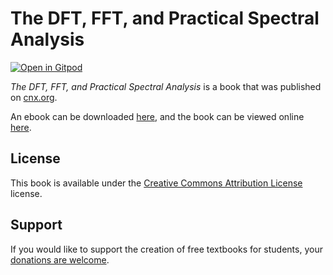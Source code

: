 # The DFT, FFT, and Practical Spectral Analysis

[![Open in Gitpod](https://gitpod.io/button/open-in-gitpod.svg)](https://gitpod.io/from-referrer/)

_The DFT, FFT, and Practical Spectral Analysis_ is a book that was published on [cnx.org](https://cnx.org/).

An ebook can be downloaded [here](https://github.com/cnx-user-books/cnxbook-the-dft-fft-and-practical-spectral-analysis/releases/latest), and the book can be viewed online [here](https://github.com/cnx-user-books/cnxbook-the-dft-fft-and-practical-spectral-analysis/releases/latest).

## License
This book is available under the [Creative Commons Attribution License](./LICENSE) license.

## Support
If you would like to support the creation of free textbooks for students, your [donations are welcome](https://riceconnect.rice.edu/donation/support-openstax-banner).
